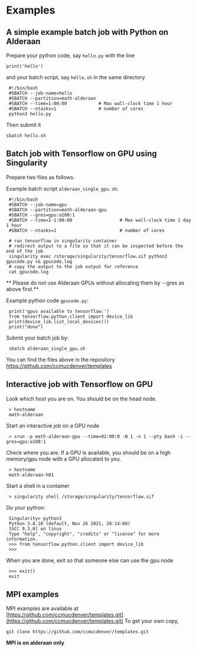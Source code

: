 # Examples

##  A simple example batch job with Python on Alderaan 

Prepare your python code, say `hello.py` with the line

    print('hello')
    
and your batch script, say `hello.sh` in the same directory

     #!/bin/bash
     #SBATCH --job-name=hello
     #SBATCH --partition=math-alderaan
     #SBATCH --time=1:00:00            # Max wall-clock time 1 hour
     #SBATCH --ntasks=1                # number of cores 
     python3 hello.py
     
Then submit it

    sbatch hello.sh
    
    


## Batch job with Tensorflow on GPU using Singularity

Prepare two files as follows.

Example batch script `alderaan_single_gpu.sh`:

     #!/bin/bash
     #SBATCH --job-name=gpu
     #SBATCH --partition=math-alderaan-gpu
     #SBATCH --gres=gpu:a100:1
     #SBATCH --time=1-1:00:00                  # Max wall-clock time 1 day 1 hour
     #SBATCH --ntasks=1                        # number of cores 

     # run tensorflow in singularity container
     # redirect output to a file so that it can be inspected before the end of the job
     singularity exec /storage/singularity/tensorflow.sif python3 gpucode.py >& gpucode.log 
     # copy the output to the job output for reference
     cat gpucode.log

** Please do not use Alderaan GPUs without allocating them by --gres as above first.** 

Example python code `gpucode.py`:

     print('gpus available to tensorflow:')
     from tensorflow.python.client import device_lib    
     print(device_lib.list_local_devices())
     print("done") 

Submit your batch job by:

     sbatch alderaan_single_gpu.sh
     
You can find the files above in the repository https://github.com/ccmucdenver/templates

## Interactive job with Tensorflow on GPU

Look which host you are on. You should be on the head node.

     > hostname
     math-alderaan

Start an interactive job on a GPU node

     > srun -p math-alderaan-gpu --time=02:00:0 -N 1 -n 1 --pty bash -i --gres=gpu:a100:1

Check where you are. If a GPU is available, you should be on a high memory/gpu node with a GPU allocated to you.

     > hostname
     math-alderaan-h01

Start a shell in a container

     > singularity shell /storage/singularity/tensorflow.sif 

Do your python:

     Singularity> python3
     Python 3.8.10 (default, Nov 26 2021, 20:14:08)
     [GCC 9.3.0] on linux
     Type "help", "copyright", "credits" or "license" for more information.
     >>> from tensorflow.python.client import device_lib
     >>> 

When you are done, exit so that someone else can use the gpu node

     >>> exit()
     exit

## MPI examples

MPI examples are available at [https://github.com/ccmucdenver/templates.git](https://github.com/ccmucdenver/templates.git) To get your own copy,

    git clone https://github.com/ccmucdenver/templates.git
    
**MPI is on alderaan only**
